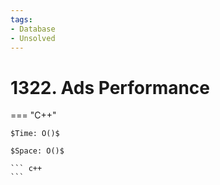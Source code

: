 ```yaml
---
tags:
- Database
- Unsolved
---
```



# 1322. Ads Performance

=== "C++"

    $Time: O()$

    $Space: O()$

    ``` c++
    ```